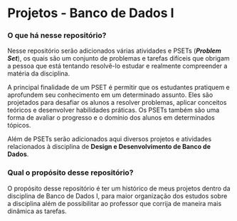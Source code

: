 # Projetos - Banco de Dados I

### O que há nesse repositório?


Nesse repositório serão adicionados várias atividades e PSETs (***Problem Set***), os quais são um conjunto de problemas e tarefas difíceis que obrigam a pessoa que está tentando resolvê-lo estudar e realmente compreender a matéria da disciplina.

A principal finalidade de um PSET é permitir que os estudantes pratiquem e aprofundem seu conhecimento em um determinado assunto. Eles são projetados para desafiar os alunos a resolver problemas, aplicar conceitos teóricos e desenvolver habilidades práticas. Os PSETs também são uma forma de avaliar o progresso e o domínio dos alunos em determinados tópicos.

Além de PSETs serão adicionados aqui diversos projetos e atividades relacionados à disciplina de **Design e Desenvolvimento de Banco de Dados**.


### Qual o propósito desse repositório?

O propósito desse repositório é ter um histórico de meus projetos dentro da disciplina de Banco de Dados I, para maior organização dos estudos sobre a disciplina além de possibilitar ao professor que corrija de maneira mais dinâmica as tarefas.
